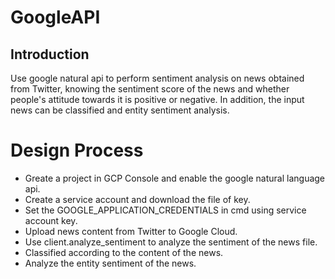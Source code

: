 # GoogleAPI
## Introduction
Use google natural api to perform sentiment analysis on news obtained from Twitter, knowing the sentiment score of the news and whether people's attitude towards it is positive or negative. In addition, the input news can be classified and entity sentiment analysis.   
# Design Process
- Greate a project in GCP Console and enable the google natural language api.
- Create a service account and download the file of key.
- Set the GOOGLE_APPLICATION_CREDENTIALS in cmd using service account key.
- Upload news content from Twitter to Google Cloud.
- Use client.analyze_sentiment to analyze the sentiment of the news file.
- Classified according to the content of the news.
- Analyze the entity sentiment of the news.
